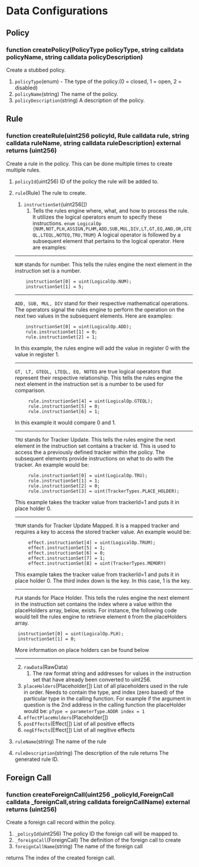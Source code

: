 # Data Configurations

## Policy
### function createPolicy(PolicyType policyType, string calldata policyName, string calldata policyDescription)

Create a stubbed policy. 

1. ```policyType```(enum) - The type of the policy.(0 = closed, 1 = open, 2 = disabled)
2. ```policyName```(string) The name of the policy.
3. ```policyDescription```(string) A description of the policy.

## Rule
### function createRule(uint256 policyId, Rule calldata rule, string calldata ruleName, string calldata ruleDescription) external returns (uint256)

Create a rule in the policy. This can be done multiple times to create multiple rules. 

1. ```policyId```(uint256) ID of the policy the rule will be added to.
2. ```rule```(Rule) The rule to create.
   1. ```instructionSet```(uint256[])
      1. Tells the rules engine where, what, and how to process the rule. It utilizes the logical operators enum to specify these instructions. 
    ```enum LogicalOp {NUM,NOT,PLH,ASSIGN,PLHM,ADD,SUB,MUL,DIV,LT,GT,EQ,AND,OR,GTEQL,LTEQL,NOTEQ,TRU,TRUM}```
    A logical operator is followed by a subsequent element that pertains to the logical operator. Here are examples: 

     ---

    `NUM` stands for number. This tells the rules engine the next element in the instruction set is a number. 
    ```
        instructionSet[0] = uint(LogicalOp.NUM);
        instructionSet[1] = 5;
    ```

     ---

    `ADD, SUB, MUL, DIV` stand for their respective mathematical operations. The operators signal the rules engine to perform the operation on the next two values in the subsequent elements. Here are examples:
    ```
        instructionSet[0] = uint(LogicalOp.ADD);
        rule.instructionSet[1] = 0;
        rule.instructionSet[2] = 1;
    ```
    In this example, the rules engine will add the value in register 0 with the value in register 1. 

     ---

    `GT, LT, GTEQL, LTEQL, EQ, NOTEQ` are true logical operators that represent their respective relationship. This tells the rules engine the next element in the instruction set is a number to be used for comparison. 

   ```
        rule.instructionSet[4] = uint(LogicalOp.GTEQL);
        rule.instructionSet[5] = 0; 
        rule.instructionSet[6] = 1;
   ```
     In this example it would compare 0 and 1.

     ---

    `TRU` stands for Tracker Update. This tells the rules engine the next element in the instruction set contains a tracker id. This is used to access the a previously defined tracker within the policy. The subsequent elements provide instructions on what to do with the tracker. An example would be:
   ```
        rule.instructionSet[0] = uint(LogicalOp.TRU);
        rule.instructionSet[1] = 1;
        rule.instructionSet[2] = 0; 
        rule.instructionSet[3] = uint(TrackerTypes.PLACE_HOLDER); 
   ```
    This example takes the tracker value from trackerId=1 and puts it in place holder 0.

     ---

    `TRUM` stands for Tracker Update Mapped. It is a mapped tracker and requires a key to access the stored tracker value. An example would be:
   ```
        effect.instructionSet[4] = uint(LogicalOp.TRUM);
        effect.instructionSet[5] = 1;
        effect.instructionSet[6] = 0;
        effect.instructionSet[7] = 1; 
        effect.instructionSet[8] = uint(TrackerTypes.MEMORY) 
   ```
    This example takes the tracker value from trackerId=1 and puts it in place holder 0. The third index down is the key. In this case, 1 is the key. 

     ---

    `PLH` stands for Place Holder. This tells the rules engine the next element in the instruction set contains the index where a value within the placeHolders array, below, exists. For instance, the following code would tell the rules engine to retrieve element ```0``` from the placeHolders array.
   ```
    instructionSet[0] = uint(LogicalOp.PLH);
    instructionSet[1] = 0;
   ```
   More information on place holders can be found below

   ---
        
   2. ```rawData```(RawData)
      1. The raw format string and addresses for values in the instruction set that have already been converted to uint256.
   3. ```placeHolders```(Placeholder[]) List of all placeholders used in the rule in order. Needs to contain the type, and index (zero based) of the particular type in the calling function. For example if the argument in question is the 2nd address in the calling function the placeHolder would be: ```pType = parameterType.ADDR index = 1```
   4. ```effectPlaceHolders```(Placeholder[])
   5. ```posEffects```(Effect[]) List of all positive effects
   6. ```negEffects```(Effect[]) List of all negitive effects
3. ```ruleName```(string) The name of the rule
4. ```ruleDescription```(string) The description of the rule
returns The generated rule ID.

## Foreign Call
### function createForeignCall(uint256 _policyId,ForeignCall calldata _foreignCall,string calldata foreignCallName) external returns (uint256)

Create a foreign call record within the policy. 

1. ```_policyId```(uint256) The policy ID the foreign call will be mapped to.
2. ```_foreignCall```(ForeignCall) The definition of the foreign call to create
3. ```foreignCallName```(string) The name of the foreign call

returns The index of the created foreign call.



